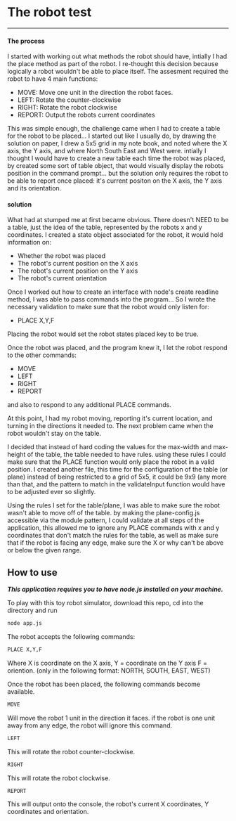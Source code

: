 # The robot test
____

#### The process

I started with working out what methods the robot should have, intially I had the place method as part of the robot. I re-thought this decision because logically a robot wouldn't be able to place itself. The assesment required the robot to have 4 main functions:

- MOVE: Move one unit in the direction the robot faces.
- LEFT: Rotate the counter-clockwise
- RIGHT: Rotate the robot clockwise
- REPORT: Output the robots current coordinates

This was simple enough, the challenge came when I had to create a table for the robot to  be placed... I started out like I usually do, by drawing the solution on paper, I drew a 5x5 grid in my note book, and noted where the X axis, the Y axis, and where North South East and West were. intially I thought I would have to create a new table each time the robot was placed, by created some sort of table object, that would visually display the robots position in the command prompt... but the solution only requires the robot to be able to report once placed: it's current positon on the X axis, the Y axis and its orientation.

#### solution

What had at stumped me at first became obvious. There doesn't NEED to be a table, just the idea of the table, represented by the robots x and y coordinates. I created a state object associated for the robot, it would hold information on:

- Whether the robot was placed
- The robot's current position on the X axis
- The robot's current position on the Y axis
- The robot's current orientation

Once I worked out how to create an interface with node's create readline method, I was able to pass commands into the program... So I wrote the necessary validation to make sure that the robot would only listen for:

- PLACE X,Y,F

Placing the robot would set the robot states placed key to be true.

Once the robot was placed, and the program knew it, I let the robot respond to the other commands:

- MOVE
- LEFT
- RIGHT
- REPORT

and also to respond to any additional PLACE commands.

At this point, I had my robot moving, reporting it's current location, and turning in the directions it needed to. The next problem came when the robot wouldn't stay on the table.

I decided that instead of hard coding the values for the max-width and max-height of the table, the table needed to have rules. using these rules I could make sure that the PLACE function would only place the robot in a valid position. I created another file, this time for the configuration of the table (or plane) instead of being restricted to a grid of 5x5, it could be 9x9 (any more than that, and the pattern to match in the validateInput function would have to be adjusted ever so slightly.

Using the rules I set for the table/plane, I was able to make sure the robot wasn't able to move off of the table. by making the plane-config.js accessible via the module pattern, I could validate at all steps of the application, this allowed me to ignore any PLACE commands with x and y coordinates that don't match the rules for the table, as well as make sure that if the robot is facing any edge, make sure the X or why can't be above or below the given range.

## How to use

***This application requires you to have node.js installed on your machine.***

To play with this toy robot simulator, download this repo, cd into the directory and run
```bash
node app.js
```
The robot accepts the following commands:

```bash
PLACE X,Y,F
```
Where X is coordinate on the X axis,
Y = coordinate on the Y axis
F = oriention. (only in the following format: NORTH, SOUTH, EAST, WEST)

Once the robot has been placed, the following commands become available.

```bash
MOVE
```
Will move the robot 1 unit in the direction it faces.
if the robot is one unit away from any edge, the robot will ignore this command.

```bash
LEFT
```

This will rotate the robot counter-clockwise.

```bash
RIGHT
```

This will rotate the robot clockwise.

```bash
REPORT
```

This will output onto the console, the robot's current X coordinates, Y coordinates and orientation.
